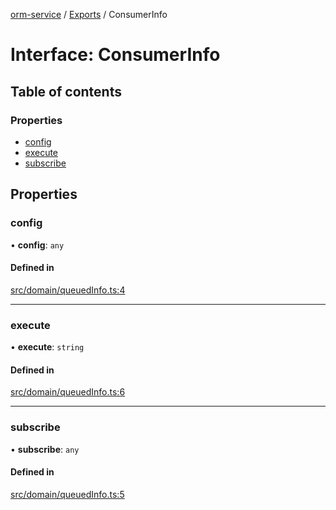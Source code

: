 [orm-service](../README.md) / [Exports](../modules.md) / ConsumerInfo

# Interface: ConsumerInfo

## Table of contents

### Properties

- [config](ConsumerInfo.md#config)
- [execute](ConsumerInfo.md#execute)
- [subscribe](ConsumerInfo.md#subscribe)

## Properties

### config

• **config**: `any`

#### Defined in

[src/domain/queuedInfo.ts:4](https://github.com/FlavioLionelRita/lambdaorm-svc/blob/285fb49/src/domain/queuedInfo.ts#L4)

___

### execute

• **execute**: `string`

#### Defined in

[src/domain/queuedInfo.ts:6](https://github.com/FlavioLionelRita/lambdaorm-svc/blob/285fb49/src/domain/queuedInfo.ts#L6)

___

### subscribe

• **subscribe**: `any`

#### Defined in

[src/domain/queuedInfo.ts:5](https://github.com/FlavioLionelRita/lambdaorm-svc/blob/285fb49/src/domain/queuedInfo.ts#L5)

